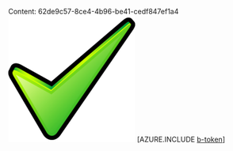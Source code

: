 Content: 62de9c57-8ce4-4b96-be41-cedf847ef1a4![image](49760b3e-8905-4c58-a5ac-e7f9a70a03a6.png)
[AZURE.INCLUDE [b-token](ab07556d-2056-43e3-badd-fafc9bed1e74.md)]
